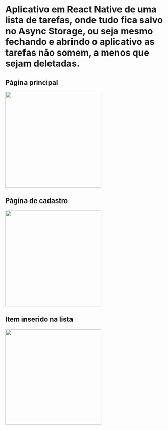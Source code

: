 # Aplicativo em React Native de uma lista de tarefas, onde tudo fica salvo no Async Storage, ou seja mesmo fechando e abrindo o aplicativo as tarefas não somem, a menos que sejam deletadas.

## Página principal

<img src="https://user-images.githubusercontent.com/89399485/227013666-5ac81149-ee99-4bec-8c22-81d2b1ebdb17.png" width="300px;"/><br>

## Página de cadastro

<img src="https://user-images.githubusercontent.com/89399485/227013751-a23c33e8-312a-4d6f-a714-31039700c3f5.png" width="300px;"/><br>

## Item inserido na lista

<img src="https://user-images.githubusercontent.com/89399485/227014043-fde70500-38a9-447e-b359-7391beeaeea7.png" width="300px;"/><br>


